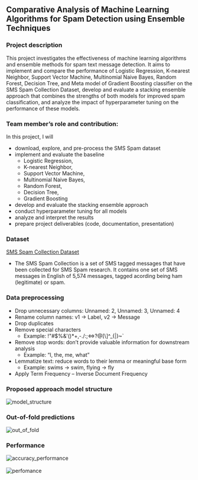 ## Comparative Analysis of Machine Learning Algorithms for Spam Detection using Ensemble Techniques

### Project description
This project investigates the effectiveness of machine learning algorithms and ensemble methods for spam text message detection. It aims to implement and compare the performance of Logistic Regression, K-nearest Neighbor, Support Vector Machine, Multinomial Naive Bayes, Random Forest, Decision Tree, and Meta model of Gradient Boosting classifier on the SMS Spam Collection Dataset, develop and evaluate a stacking ensemble approach that combines the strengths of both models for improved spam classification, and analyze the impact of hyperparameter tuning on the performance of these models.

### Team member’s role and contribution:
In this project, I will 
* download, explore, and pre-process the SMS Spam dataset
* implement and evaluate the baseline
   * Logistic Regression,
   * K-nearest Neighbor,
   * Support Vector Machine,
   * Multinomial Naive Bayes,
   * Random Forest,
   * Decision Tree,
   * Gradient Boosting 
* develop and evaluate the stacking ensemble approach
* conduct hyperparameter tuning for all models
* analyze and interpret the results
* prepare project deliverables (code, documentation, presentation)

### Dataset
[SMS Spam Collection Dataset](https://www.kaggle.com/datasets/uciml/sms-spam-collection-dataset)
* The SMS Spam Collection is a set of SMS tagged messages that have been collected for SMS Spam research. It contains one set of SMS messages in English of 5,574 messages, tagged acording being ham (legitimate) or spam.

### Data preprocessing
* Drop unnecessary columns: Unnamed: 2, Unnamed: 3, Unnamed: 4 
* Rename column names: v1 -> Label, v2  -> Message
* Drop duplicates  
* Remove special characters
  * Example: !"#$%&\'()*+,-./:;<=>?@[\\]^_{|}~`
* Remove stop words: don’t provide valuable information for downstream analysis
  * Example: “I, the, me, what”
* Lemmatize text: reduce words to their lemma or meaningful base form
  * Example: swims -> swim, flying -> fly
* Apply Term Frequency – Inverse Document Frequency

### Proposed approach model structure
![model_structure](https://github.com/TienNguyen93/Spam-prediction/assets/43976085/e5121543-e90d-41ae-a51e-d9dce25579c3)

### Out-of-fold predictions
![out_of_fold](https://github.com/TienNguyen93/Spam-prediction/assets/43976085/2dcd441f-965b-4bce-93fd-d799e55100d4)

### Performance
![accuracy_performance](https://github.com/TienNguyen93/Spam-prediction/assets/43976085/9ed32bd9-5b00-4bb3-ab50-ebdd7e06f12e)
<br></br> 
![perfomance](https://github.com/TienNguyen93/Spam-prediction/assets/43976085/6e618dae-3248-4b35-b66e-5bc9edcd167e)


